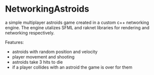 # NetworkingAstroids

a simple multiplayer astroids game created in a custom c++ networking engine.
The engine utalizes SFML and raknet libraries for rendering and networking respectively. 

Features:
  - astroids with random position and velocity
  - player movement and shooting
  - astroids take 3 hits to die
  - if a player collides with an astroid the game is over for them
